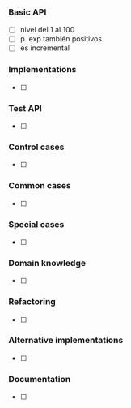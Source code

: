 ### Basic API
- [ ] nivel del 1 al 100
- [ ] p. exp también positivos
- [ ] es incremental

### Implementations
- [ ] 

### Test API
- [ ] 

### Control cases
- [ ] 

### Common cases
- [ ]

### Special cases
- [ ] 
### Domain knowledge
- [ ]

### Refactoring
- [ ] 

### Alternative implementations
- [ ] 

### Documentation
- [ ] 
